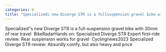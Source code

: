```yaml
---
categories: b
title: "Specializeds new Diverge STR is a fullsuspension gravel bike with 30mm of rear travel  BikeRadar"
---
```

Specialized"s new Diverge STR is a full-suspension gravel bike with 30mm of rear travel&nbsp;&nbsp;BikeRadarHands on: Specialized Diverge STR Expert first-ride review: Rear suspension works for gravel&nbsp;&nbsp;Cyclingnews2023 Specialized Diverge STR review: Absurdly comfy, but also heavy and price